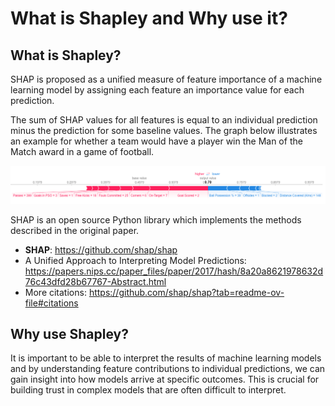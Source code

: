 # What is Shapley and Why use it?

## What is Shapley?

SHAP is proposed as a unified measure of feature importance of a machine learning model by assigning each feature an importance value for each prediction.

The sum of SHAP values for all features is equal to an individual prediction minus the prediction for some baseline values. The graph below illustrates an example for whether a team would have a player win the Man of the Match award in a game of football.

![Shapley: Explainer Graph](assets/images/shapley_explainer_graph.png)

SHAP is an open source Python library which implements the methods described in the original paper.

* **SHAP**: https://github.com/shap/shap
* A Unified Approach to Interpreting Model Predictions: https://papers.nips.cc/paper_files/paper/2017/hash/8a20a8621978632d76c43dfd28b67767-Abstract.html
* More citations: https://github.com/shap/shap?tab=readme-ov-file#citations

## Why use Shapley?

It is important to be able to interpret the results of machine learning models and by understanding feature contributions to individual predictions, we can gain insight into how models arrive at specific outcomes. This is crucial for building trust in complex models that are often difficult to interpret.